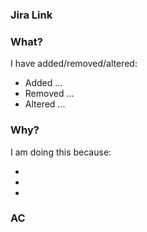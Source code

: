 ### Jira Link

### What?

I have added/removed/altered:

- Added ...
- Removed ...
- Altered ...

### Why?

I am doing this because:

-
-
-

### AC